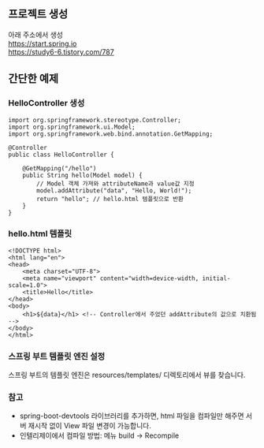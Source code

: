 ## 프로젝트 생성
아래 주소에서 생성<br>
<https://start.spring.io> <br>
<https://study6-6.tistory.com/787>
<br>

## 간단한 예제
### HelloController 생성

```
import org.springframework.stereotype.Controller;
import org.springframework.ui.Model;
import org.springframework.web.bind.annotation.GetMapping;

@Controller
public class HelloController {

    @GetMapping("/hello")
    public String hello(Model model) {
        // Model 객체 가져와 attributeName과 value값 지정
        model.addAttribute("data", "Hello, World!");
        return "hello"; // hello.html 템플릿으로 반환
    }
}
```
### hello.html 템플릿
```
<!DOCTYPE html>
<html lang="en">
<head>
    <meta charset="UTF-8">
    <meta name="viewport" content="width=device-width, initial-scale=1.0">
    <title>Hello</title>
</head>
<body>
    <h1>${data}</h1> <!-- Controller에서 주었던 addAttribute의 값으로 치환됨 -->
</body>
</html>
```
### 스프링 부트 템플릿 엔진 설정
스프링 부트의 템플릿 엔진은 resources/templates/ 디렉토리에서 뷰를 찾습니다.

### 참고
* spring-boot-devtools 라이브러리를 추가하면, html 파일을 컴파일만 해주면 서버 재시작 없이 View 파일 변경이 가능합니다.
* 인텔리제이에서 컴파일 방법: 메뉴 build -> Recompile
